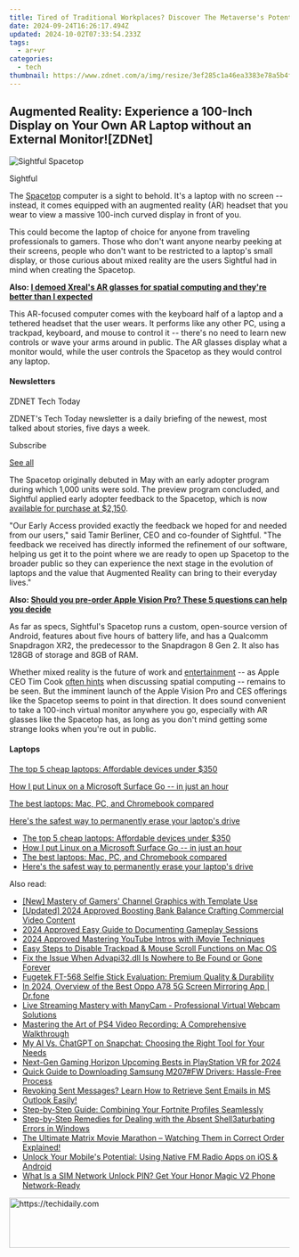 ```yaml
---
title: Tired of Traditional Workplaces? Discover The Metaverse's Potential Impact on Tomorrow's Careers | ZDNet
date: 2024-09-24T16:26:17.494Z
updated: 2024-10-02T07:33:54.233Z
tags:
  - ar+vr
categories:
  - tech
thumbnail: https://www.zdnet.com/a/img/resize/3ef285c1a46ea3383e78a5b4fb76add19411a6e3/2022/10/04/fa3d0c29-4121-40d1-99b8-d859fe32e2fd/virtual-office-metaverse.jpg?width=278&height=156&fit=crop&auto=webp
---
```


## Augmented Reality: Experience a 100-Inch Display on Your Own AR Laptop without an External Monitor![ZDNet]

![Sightful Spacetop](https://www.zdnet.com/a/img/resize/7ff64b211bccdae9e023f61cf988dce7f8e58804/2024/01/18/92490641-9e15-4cbc-b3d4-66c68141e43c/spacetop.jpg?auto=webp&width=1280)

Sightful

The [Spacetop](https://sightful.com/) computer is a sight to behold. It's a laptop with no screen -- instead, it comes equipped with an augmented reality (AR) headset that you wear to view a massive 100-inch curved display in front of you. 

This could become the laptop of choice for anyone from traveling professionals to gamers. Those who don't want anyone nearby peeking at their screens, people who don't want to be restricted to a laptop's small display, or those curious about mixed reality are the users Sightful had in mind when creating the Spacetop. 

**Also: [I demoed Xreal's AR glasses for spatial computing and they're better than I expected](https://www.zdnet.com/article/i-demoed-xreals-ar-glasses-for-spatial-computing-and-theyre-better-than-i-expected/)**

This AR-focused computer comes with the keyboard half of a laptop and a tethered headset that the user wears. It performs like any other PC, using a trackpad, keyboard, and mouse to control it -- there's no need to learn new controls or wave your arms around in public. The AR glasses display what a monitor would, while the user controls the Spacetop as they would control any laptop.

#### Newsletters

ZDNET Tech Today

ZDNET's Tech Today newsletter is a daily briefing of the newest, most talked about stories, five days a week.

 Subscribe

[See all](https://www.zdnet.com/newsletters/)

The Spacetop originally debuted in May with an early adopter program during which 1,000 units were sold. The preview program concluded, and Sightful applied early adopter feedback to the Spacetop, which is now [available for purchase at $2,150](https://sightful.com/).

"Our Early Access provided exactly the feedback we hoped for and needed from our users," said Tamir Berliner, CEO and co-founder of Sightful. "The feedback we received has directly informed the refinement of our software, helping us get it to the point where we are ready to open up Spacetop to the broader public so they can experience the next stage in the evolution of laptops and the value that Augmented Reality can bring to their everyday lives."

**Also: [Should you pre-order Apple Vision Pro? These 5 questions can help you decide](https://www.zdnet.com/article/apple-vision-pro-should-you-pre-order/)**

As far as specs, Sightful's Spacetop runs a custom, open-source version of Android, features about five hours of battery life, and has a Qualcomm Snapdragon XR2, the predecessor to the Snapdragon 8 Gen 2\. It also has 128GB of storage and 8GB of RAM. 

Whether mixed reality is the future of work and [entertainment](https://www.zdnet.com/article/apple-is-now-marketing-vision-pro-as-the-ultimate-entertainment-device/) \-- as Apple CEO Tim Cook [often hints](https://www.zdnet.com/article/apple-vision-pro-in-stores-february-2-pre-orders-start-january-19/) when discussing spatial computing -- remains to be seen. But the imminent launch of the Apple Vision Pro and CES offerings like the Spacetop seems to point in that direction. It does sound convenient to take a 100-inch virtual monitor anywhere you go, especially with AR glasses like the Spacetop has, as long as you don't mind getting some strange looks when you're out in public. 

#### Laptops

[The top 5 cheap laptops: Affordable devices under $350](https://www.zdnet.com/article/best-cheap-laptop/ "The top 5 cheap laptops: Affordable devices under $350")

[How I put Linux on a Microsoft Surface Go -- in just an hour](https://www.zdnet.com/article/how-i-put-linux-on-a-microsoft-surface-go-in-just-an-hour/ "How I put Linux on a Microsoft Surface Go -- in just an hour")

[The best laptops: Mac, PC, and Chromebook compared](https://www.zdnet.com/article/best-laptop/ "The best laptops: Mac, PC, and Chromebook compared")

[Here's the safest way to permanently erase your laptop's drive](https://www.zdnet.com/article/wiping-a-windows-laptop-heres-the-safest-free-way-to-erase-your-personal-data/ "Here's the safest way to permanently erase your laptop's drive")

* [The top 5 cheap laptops: Affordable devices under $350](https://www.zdnet.com/article/best-cheap-laptop/ "The top 5 cheap laptops: Affordable devices under $350")
* [How I put Linux on a Microsoft Surface Go -- in just an hour](https://www.zdnet.com/article/how-i-put-linux-on-a-microsoft-surface-go-in-just-an-hour/ "How I put Linux on a Microsoft Surface Go -- in just an hour")
* [The best laptops: Mac, PC, and Chromebook compared](https://www.zdnet.com/article/best-laptop/ "The best laptops: Mac, PC, and Chromebook compared")
* [Here's the safest way to permanently erase your laptop's drive](https://www.zdnet.com/article/wiping-a-windows-laptop-heres-the-safest-free-way-to-erase-your-personal-data/ "Here's the safest way to permanently erase your laptop's drive")

<ins class="adsbygoogle"
     style="display:block"
     data-ad-format="autorelaxed"
     data-ad-client="ca-pub-7571918770474297"
     data-ad-slot="1223367746"></ins>

<ins class="adsbygoogle"
     style="display:block"
     data-ad-client="ca-pub-7571918770474297"
     data-ad-slot="8358498916"
     data-ad-format="auto"
     data-full-width-responsive="true"></ins>

<span class="atpl-alsoreadstyle">Also read:</span>
<div><ul>
<li><a href="https://facebook-record-videos.techidaily.com/new-mastery-of-gamers-channel-graphics-with-template-use/"><u>[New] Mastery of Gamers' Channel Graphics with Template Use</u></a></li>
<li><a href="https://facebook-video-share.techidaily.com/updated-2024-approved-boosting-bank-balance-crafting-commercial-video-content/"><u>[Updated] 2024 Approved Boosting Bank Balance Crafting Commercial Video Content</u></a></li>
<li><a href="https://video-screen-grab.techidaily.com/2024-approved-easy-guide-to-documenting-gameplay-sessions/"><u>2024 Approved Easy Guide to Documenting Gameplay Sessions</u></a></li>
<li><a href="https://youtube-help.techidaily.com/2024-approved-mastering-youtube-intros-with-imovie-techniques/"><u>2024 Approved Mastering YouTube Intros with iMovie Techniques</u></a></li>
<li><a href="https://techno-recovery.techidaily.com/easy-steps-to-disable-trackpad-and-mouse-scroll-functions-on-mac-os/"><u>Easy Steps to Disable Trackpad & Mouse Scroll Functions on Mac OS</u></a></li>
<li><a href="https://techno-recovery.techidaily.com/fix-the-issue-when-advapi32dll-is-nowhere-to-be-found-or-gone-forever/"><u>Fix the Issue When Advapi32.dll Is Nowhere to Be Found or Gone Forever</u></a></li>
<li><a href="https://techno-recovery.techidaily.com/fugetek-ft-568-selfie-stick-evaluation-premium-quality-and-durability/"><u>Fugetek FT-568 Selfie Stick Evaluation: Premium Quality & Durability</u></a></li>
<li><a href="https://screen-mirror.techidaily.com/in-2024-overview-of-the-best-oppo-a78-5g-screen-mirroring-app-drfone-by-drfone-android/"><u>In 2024, Overview of the Best Oppo A78 5G Screen Mirroring App | Dr.fone</u></a></li>
<li><a href="https://discover-dash.techidaily.com/1725616800341-live-streaming-mastery-with-manycam-professional-virtual-webcam-solutions/"><u>Live Streaming Mastery with ManyCam - Professional Virtual Webcam Solutions</u></a></li>
<li><a href="https://techno-recovery.techidaily.com/mastering-the-art-of-ps4-video-recording-a-comprehensive-walkthrough/"><u>Mastering the Art of PS4 Video Recording: A Comprehensive Walkthrough</u></a></li>
<li><a href="https://tech-haven.techidaily.com/my-ai-vs-chatgpt-on-snapchat-choosing-the-right-tool-for-your-needs/"><u>My AI Vs. ChatGPT on Snapchat: Choosing the Right Tool for Your Needs</u></a></li>
<li><a href="https://extra-support.techidaily.com/next-gen-gaming-horizon-upcoming-bests-in-playstation-vr-for-2024/"><u>Next-Gen Gaming Horizon Upcoming Bests in PlayStation VR for 2024</u></a></li>
<li><a href="https://driver-download.techidaily.com/quick-guide-to-downloading-samsung-m207fw-drivers-hassle-free-process/"><u>Quick Guide to Downloading Samsung M207#FW Drivers: Hassle-Free Process</u></a></li>
<li><a href="https://techno-recovery.techidaily.com/revoking-sent-messages-learn-how-to-retrieve-sent-emails-in-ms-outlook-easily/"><u>Revoking Sent Messages? Learn How to Retrieve Sent Emails in MS Outlook Easily!</u></a></li>
<li><a href="https://techno-recovery.techidaily.com/step-by-step-guide-combining-your-fortnite-profiles-seamlessly/"><u>Step-by-Step Guide: Combining Your Fortnite Profiles Seamlessly</u></a></li>
<li><a href="https://techno-recovery.techidaily.com/step-by-step-remedies-for-dealing-with-the-absent-shell3aturbating-errors-in-windows/"><u>Step-by-Step Remedies for Dealing with the Absent Shell3aturbating Errors in Windows</u></a></li>
<li><a href="https://techno-recovery.techidaily.com/the-ultimate-matrix-movie-marathon-watching-them-in-correct-order-explained/"><u>The Ultimate Matrix Movie Marathon – Watching Them in Correct Order Explained!</u></a></li>
<li><a href="https://techno-recovery.techidaily.com/unlock-your-mobiles-potential-using-native-fm-radio-apps-on-ios-and-android/"><u>Unlock Your Mobile's Potential: Using Native FM Radio Apps on iOS & Android</u></a></li>
<li><a href="https://sim-unlock.techidaily.com/what-is-a-sim-network-unlock-pin-get-your-honor-magic-v2-phone-network-ready-by-drfone-android/"><u>What Is a SIM Network Unlock PIN? Get Your Honor Magic V2 Phone Network-Ready</u></a></li>
</ul></div>

<!-- affiliate ads begin -->
<a href="https://appsumo.8odi.net/c/5597632/2130873/7443" target="_top" id="2130873">
  <img src="//a.impactradius-go.com/display-ad/7443-2130873" border="0" alt="https://techidaily.com" width="600" height="90"/>
</a>
<img height="0" width="0" src="https://appsumo.8odi.net/i/5597632/2130873/7443" style="position:absolute;visibility:hidden;" border="0" />
<!-- affiliate ads end -->

